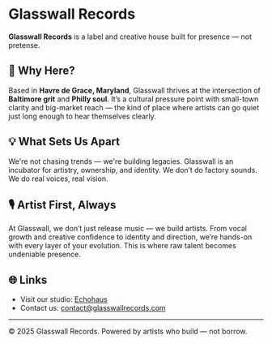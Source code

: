 # Glasswall Records

**Glasswall Records** is a label and creative house built for presence — not pretense.

## 📍 Why Here?
Based in **Havre de Grace, Maryland**, Glasswall thrives at the intersection of **Baltimore grit** and **Philly soul**. It’s a cultural pressure point with small-town clarity and big-market reach — the kind of place where artists can go quiet just long enough to hear themselves clearly.

## 💡 What Sets Us Apart
We're not chasing trends — we're building legacies. Glasswall is an incubator for artistry, ownership, and identity. We don’t do factory sounds. We do real voices, real vision.

## 🎙️ Artist First, Always
At Glasswall, we don’t just release music — we build artists. From vocal growth and creative confidence to identity and direction, we’re hands-on with every layer of your evolution. This is where raw talent becomes undeniable presence.

## 🌐 Links
- Visit our studio: [Echohaus](https://echohaushq.com)
- Contact us: [contact@glasswallrecords.com](mailto:contact@glasswallrecords.com)

---

© 2025 Glasswall Records. Powered by artists who build — not borrow.